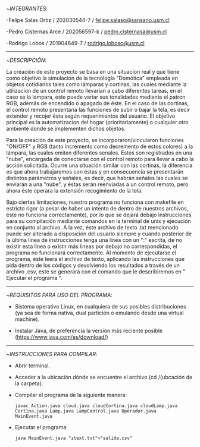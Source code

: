 ~_*INTEGRANTES*_:

-Felipe Salas Ortiz / 202030544-7 / felipe.salaso@sansano.usm.cl

-Pedro Cisternas Arce / 202056597-k / pedro.cisternasa@usm.cl

-Rodrigo Lobos / 201904649-7 / rodrigo.lobosc@usm.cl

-------------------------------------------------------------------------------------------------------------------------------------

~_*DESCRIPCIÓN*_:
           
La creación de este proyecto se basa en una situacion real y que tiene como objetivo la simulación de la tecnología "Domótica" empleada en objetos cotidianos tales como lámparas y cortinas, las cuales mediante la utilizacion de un control remoto llevarían a cabo diferentes tareas, en el caso se la lampara, este puede variar sus tonalidades mediante el patron RGB, además de encendido o apagado de éste. En el caso de las cortinas, el control remoto presentaría las funciones de subir o bajar la tela, es decir extender y recojer ésta según requerimientos del usuario. El objetivo principal es la automatizacion del hogar (prioritariamente) o cualquier otro ambiente donde se implementen dichos objetos.

Para la creación de este proyecto, se incorporaron/vincularon funciones "ON/OFF" y RGB (tanto incremento como decremento de estos colores) a la lámpara, las cuales emiten diferentes senales. Estos son registrados en una "nube", encargada de conectarse con el control remoto para llevar a cabo la acción solicitada. Ocurre una situación similar con las cortinas, la diferencia es que ahora trabajaremos con éstas y en consecuencia se presentarán distintos parámetros y señales, es decir, que habrán señales las cuales se enviarán a una "nube", y éstas serán reenviadas a un control remoto, pero ahora éste operara la extensión recogimiento de la tela.
            
Bajo ciertas limitaciones, nuestro programa no funciona con makefile en estricto rigor (a pesar de haber un intento de dentro de nuestros archivos, éste no funciona correctamente), por lo que se dejará debajo instrucciones para su compilación mediante comandos en la terminal de unix y ejecución en conjunto al archivo. A la vez, éste archivo de texto .txt mencionado puede ser alterado a disposición del usuario siempre y cuando posterior de la última linea de instrucciones tenga una linea con un ":" escrita, de no existir esta linea o existir más lineas por debajo no correspondidas, el programa no funcionará correctamente.
Al momento de ejecutarse el programa, éste leera el archivo de texto, aplicando las instrucciones que pida dentro de los códigos y devolviendo los resultados a través de un archivo .csv, este se generará con el comando que le describiremos en " Ejecutar el programa ".

-------------------------------------------------------------------------------------------------------------------------------------

~_*REQUISITOS PARA USO DEL PROGRAMA*_:
            
- Sistema operativo Linux, en cualquiera de sus posibles distribuciones (ya sea de forma nativa, dual partición o emulando desde una virtual machine).
            
- Instalar Java, de preferencia la versión más reciente posible (https://www.java.com/es/download/)

-------------------------------------------------------------------------------------------------------------------------------------

~_*INSTRUCCIONES PARA COMPILAR*_:

 - Abrir terminal.
            
 - Acceder a la ubicación dónde se encuentre el archivo (cd /(ubcación de la carpeta).
            
 - Compilar el programa de la siguiente manera:
	    
       javac Action.java cloud.java cloudCortina.java cloudLamp.java Cortina.java Lamp.java LampControl.java Operador.java MainEvent.java
            
- Ejecutar el programa: 

      java MainEvent.java "ztext.txt">"salida.csv"
